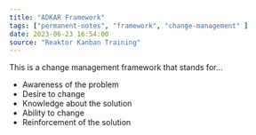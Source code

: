 ```yaml
---
title: "ADKAR Framework"
tags: ["permanent-notes", "framework", "change-management" ]
date: 2023-06-23 16:54:00
source: "Reaktor Kanban Training"
---
```


This is a change management framework that stands for...

- Awareness of the problem
- Desire to change
- Knowledge about the solution
- Ability to change
- Reinforcement of the solution